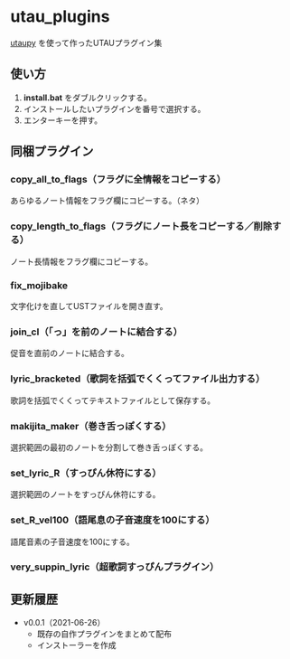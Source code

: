 # utau_plugins
[utaupy](https://github.com/oatsu-gh/utaupy) を使って作ったUTAUプラグイン集

## 使い方

1. **install.bat** をダブルクリックする。
2. インストールしたいプラグインを番号で選択する。
3. エンターキーを押す。

## 同梱プラグイン

### copy_all_to_flags（フラグに全情報をコピーする）

あらゆるノート情報をフラグ欄にコピーする。（ネタ）

### copy_length_to_flags（フラグにノート長をコピーする／削除する）

ノート長情報をフラグ欄にコピーする。

### fix_mojibake

文字化けを直してUSTファイルを開き直す。

### join_cl（「っ」を前のノートに結合する）

促音を直前のノートに結合する。

### lyric_bracketed（歌詞を括弧でくくってファイル出力する）

歌詞を括弧でくくってテキストファイルとして保存する。

### makijita_maker（巻き舌っぽくする）

選択範囲の最初のノートを分割して巻き舌っぽくする。

### set_lyric_R（すっぴん休符にする）

選択範囲のノートをすっぴん休符にする。

### set_R_vel100（語尾息の子音速度を100にする）

語尾音素の子音速度を100にする。

### very_suppin_lyric（超歌詞すっぴんプラグイン）



## 更新履歴

- v0.0.1（2021-06-26）
    - 既存の自作プラグインをまとめて配布
    - インストーラーを作成
